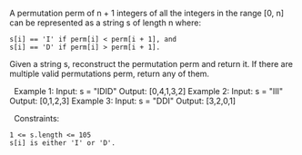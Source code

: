 A permutation perm of n + 1 integers of all the integers in the range [0, n] can be represented as a string s of length n where:


	s[i] == 'I' if perm[i] < perm[i + 1], and
	s[i] == 'D' if perm[i] > perm[i + 1].


Given a string s, reconstruct the permutation perm and return it. If there are multiple valid permutations perm, return any of them.

 
Example 1:
Input: s = "IDID"
Output: [0,4,1,3,2]
Example 2:
Input: s = "III"
Output: [0,1,2,3]
Example 3:
Input: s = "DDI"
Output: [3,2,0,1]

 
Constraints:


	1 <= s.length <= 105
	s[i] is either 'I' or 'D'.

